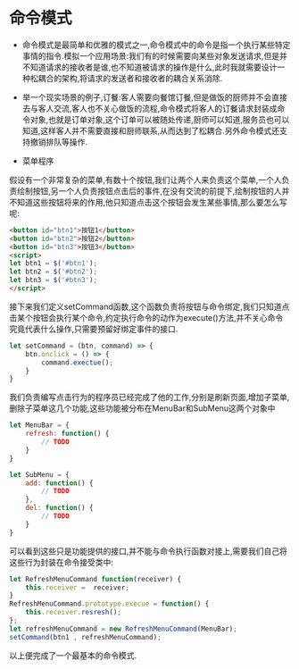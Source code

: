 # 命令模式

- 命令模式是最简单和优雅的模式之一,命令模式中的命令是指一个执行某些特定事情的指令.模拟一个应用场景:我们有的时候需要向某些对象发送请求,但是并不知道请求的接收者是谁,也不知道被请求的操作是什么,此时我就需要设计一种松耦合的架构,将请求的发送者和接收者的耦合关系消除.

- 举一个现实场景的例子,订餐:客人需要向餐馆订餐,但是做饭的厨师并不会直接去与客人交流,客人也不关心做饭的流程,命令模式将客人的订餐请求封装成命令对象,也就是订单对象,这个订单可以被随处传递,厨师可以知道,服务员也可以知道,这样客人并不需要直接和厨师联系,从而达到了松耦合.另外命令模式还支持撤销排队等操作.

- 菜单程序

假设有一个非常复杂的菜单,有数十个按钮,我们让两个人来负责这个菜单,一个人负责绘制按钮,另一个人负责按钮点击后的事件,在没有交流的前提下,绘制按钮的人并不知道这些按钮将来的作用,他只知道点击这个按钮会发生某些事情,那么要怎么写呢:

```html
<button id="btn1">按钮1</button>
<button id="btn2">按钮2</button>
<button id="btn3">按钮3</button>
<script>
let btn1 = $('#btn1');
let btn2 = $('#btn2');
let btn3 = $('#btn3');
</script>
```

接下来我们定义setCommand函数,这个函数负责将按钮与命令绑定,我们只知道点击某个按钮会执行某个命令,约定执行命令的动作为execute()方法,并不关心命令究竟代表什么操作,只需要预留好绑定事件的接口.

```js
let setCommand = (btn, command) => {
    btn.onclick = () => {
        command.exectue();
    }
}
```

我们负责编写点击行为的程序员已经完成了他的工作,分别是刷新页面,增加子菜单,删除子菜单这几个功能,这些功能被分布在MenuBar和SubMenu这两个对象中

```js
let MenuBar = {
    refresh: function() {
        // TODO
    }
}

let SubMenu = {
    add: function() {
        // TODO
    },
    del: function() {
        // TODO
    }
}
```

可以看到这些只是功能提供的接口,并不能与命令执行函数对接上,需要我们自己将这些行为封装在命令接受类中:

```js
let RefreshMenuCommand function(receiver) {
    this.receiver =  receiver;
}
RefreshMenuCommand.prototype.execue = function() {
    this.receiver.resresh();
};
let refreshMenuCommand = new RefreshMenuCommand(MenuBar);
setCommand(btn1 , refreshMenuCommand);
```

以上便完成了一个最基本的命令模式.